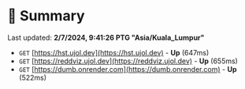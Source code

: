 # 📖 Summary
Last updated: **2/7/2024, 9:41:26 PTG "Asia/Kuala_Lumpur"**

- `GET` [https://hst.ujol.dev](https://hst.ujol.dev) - **Up** (647ms)
- `GET` [https://reddviz.ujol.dev](https://reddviz.ujol.dev) - **Up** (655ms)
- `GET` [https://dumb.onrender.com](https://dumb.onrender.com) - **Up** (522ms)
